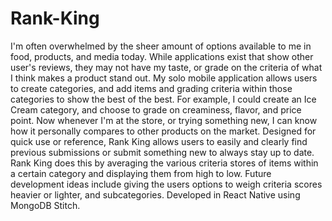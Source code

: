 # Rank-King
I'm often overwhelmed by the sheer amount of options available to me in food, products, and media today. While applications exist that show other user's reviews, they may not have my taste, or grade on the criteria of what I think makes a product stand out.
My solo mobile application allows users to create categories, and add items and grading criteria within those categories to show the best of the best.
For example, I could create an Ice Cream category, and choose to grade on creaminess, flavor, and price point. Now whenever I'm at the store, or trying something new, I can know how it personally compares to other products on the market.
Designed for quick use or reference, Rank King allows users to easily and clearly find previous submissions or submit something new to always stay up to date.
Rank King does this by averaging the various criteria stores of items within a certain category and displaying them from high to low.
Future development ideas include giving the users options to weigh criteria scores heavier or lighter, and subcategories.
Developed in React Native using MongoDB Stitch.
